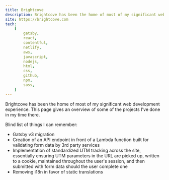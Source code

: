 ```yaml
---
title: Brightcove
description: Brightcove has been the home of most of my significant web development experience. This page gives an overview of some of the projects I've done in my time there.
site: https://brightcove.com
tech:
    [
        gatsby,
        react,
        contentful,
        netlify,
        aws,
        javascript,
        nodejs,
        html,
        css,
        github,
        npm,
        sass,
    ]
---
```


Brightcove has been the home of most of my significant web development experience. This page gives an overview of some of the projects I've done in my time there.

Blind list of things I can remember:

-   Gatsby v3 migration
-   Creation of an API endpoint in front of a Lambda function built for validating form data by 3rd party services
-   Implementation of standardized UTM tracking across the site, essentially ensuring UTM parameters in the URL are picked up, written to a cookie, maintained throughout the user's session, and then submitted with form data should the user complete one
-   Removing i18n in favor of static translations
